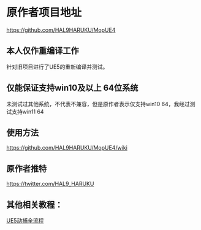 # 原作者项目地址
https://github.com/HAL9HARUKU/MopUE4

## 本人仅作重编译工作
针对旧项目进行了UE5的重新编译并测试。

## 仅能保证支持win10及以上 64位系统
未测试过其他系统，不代表不兼容，但是原作者表示仅支持win10 64，我经过测试支持win11 64

## 使用方法
https://github.com/HAL9HARUKU/MopUE4/wiki

## 原作者推特
https://twitter.com/HAL9_HARUKU

## 其他相关教程：
[UE5动捕全流程](https://www.bilibili.com/video/BV1Eg4y1k72u/)

